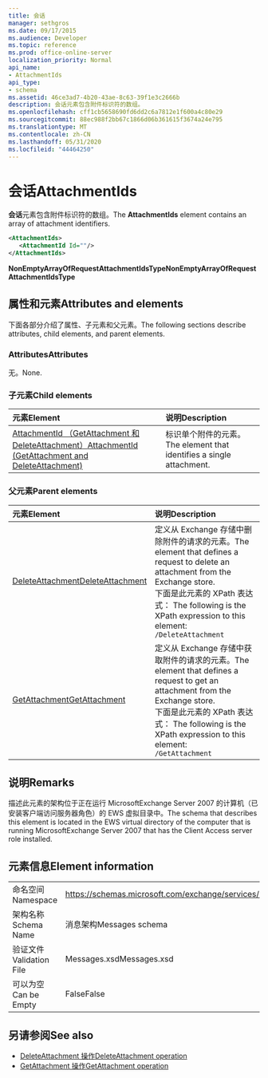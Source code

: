 ```yaml
---
title: 会话
manager: sethgros
ms.date: 09/17/2015
ms.audience: Developer
ms.topic: reference
ms.prod: office-online-server
localization_priority: Normal
api_name:
- AttachmentIds
api_type:
- schema
ms.assetid: 46ce3ad7-4b20-43ae-8c63-39f1e3c2666b
description: 会话元素包含附件标识符的数组。
ms.openlocfilehash: cff1cb5658690fd6dd2c6a7812e1f600a4c80e29
ms.sourcegitcommit: 88ec988f2bb67c1866d06b361615f3674a24e795
ms.translationtype: MT
ms.contentlocale: zh-CN
ms.lasthandoff: 05/31/2020
ms.locfileid: "44464250"
---
```

# <a name="attachmentids"></a><span data-ttu-id="fedda-103">会话</span><span class="sxs-lookup"><span data-stu-id="fedda-103">AttachmentIds</span></span>

<span data-ttu-id="fedda-104">**会话**元素包含附件标识符的数组。</span><span class="sxs-lookup"><span data-stu-id="fedda-104">The **AttachmentIds** element contains an array of attachment identifiers.</span></span> 
  
```xml
<AttachmentIds>
   <AttachmentId Id=""/>
</AttachmentIds>
```

 <span data-ttu-id="fedda-105">**NonEmptyArrayOfRequestAttachmentIdsType**</span><span class="sxs-lookup"><span data-stu-id="fedda-105">**NonEmptyArrayOfRequestAttachmentIdsType**</span></span>
## <a name="attributes-and-elements"></a><span data-ttu-id="fedda-106">属性和元素</span><span class="sxs-lookup"><span data-stu-id="fedda-106">Attributes and elements</span></span>

<span data-ttu-id="fedda-107">下面各部分介绍了属性、子元素和父元素。</span><span class="sxs-lookup"><span data-stu-id="fedda-107">The following sections describe attributes, child elements, and parent elements.</span></span>
  
### <a name="attributes"></a><span data-ttu-id="fedda-108">Attributes</span><span class="sxs-lookup"><span data-stu-id="fedda-108">Attributes</span></span>

<span data-ttu-id="fedda-109">无。</span><span class="sxs-lookup"><span data-stu-id="fedda-109">None.</span></span>
  
### <a name="child-elements"></a><span data-ttu-id="fedda-110">子元素</span><span class="sxs-lookup"><span data-stu-id="fedda-110">Child elements</span></span>

|<span data-ttu-id="fedda-111">**元素**</span><span class="sxs-lookup"><span data-stu-id="fedda-111">**Element**</span></span>|<span data-ttu-id="fedda-112">**说明**</span><span class="sxs-lookup"><span data-stu-id="fedda-112">**Description**</span></span>|
|:-----|:-----|
|[<span data-ttu-id="fedda-113">AttachmentId （GetAttachment 和 DeleteAttachment）</span><span class="sxs-lookup"><span data-stu-id="fedda-113">AttachmentId (GetAttachment and DeleteAttachment)</span></span>](attachmentid-getattachment-and-deleteattachment.md) <br/> |<span data-ttu-id="fedda-114">标识单个附件的元素。</span><span class="sxs-lookup"><span data-stu-id="fedda-114">The element that identifies a single attachment.</span></span>  <br/> |
   
### <a name="parent-elements"></a><span data-ttu-id="fedda-115">父元素</span><span class="sxs-lookup"><span data-stu-id="fedda-115">Parent elements</span></span>

|<span data-ttu-id="fedda-116">**元素**</span><span class="sxs-lookup"><span data-stu-id="fedda-116">**Element**</span></span>|<span data-ttu-id="fedda-117">**说明**</span><span class="sxs-lookup"><span data-stu-id="fedda-117">**Description**</span></span>|
|:-----|:-----|
|[<span data-ttu-id="fedda-118">DeleteAttachment</span><span class="sxs-lookup"><span data-stu-id="fedda-118">DeleteAttachment</span></span>](deleteattachment.md) <br/> |<span data-ttu-id="fedda-119">定义从 Exchange 存储中删除附件的请求的元素。</span><span class="sxs-lookup"><span data-stu-id="fedda-119">The element that defines a request to delete an attachment from the Exchange store.</span></span>  <br/> <span data-ttu-id="fedda-120">下面是此元素的 XPath 表达式： </span><span class="sxs-lookup"><span data-stu-id="fedda-120">The following is the XPath expression to this element:</span></span>  <br/>  `/DeleteAttachment` <br/> |
|[<span data-ttu-id="fedda-121">GetAttachment</span><span class="sxs-lookup"><span data-stu-id="fedda-121">GetAttachment</span></span>](getattachment.md) <br/> |<span data-ttu-id="fedda-122">定义从 Exchange 存储中获取附件的请求的元素。</span><span class="sxs-lookup"><span data-stu-id="fedda-122">The element that defines a request to get an attachment from the Exchange store.</span></span>  <br/> <span data-ttu-id="fedda-123">下面是此元素的 XPath 表达式： </span><span class="sxs-lookup"><span data-stu-id="fedda-123">The following is the XPath expression to this element:</span></span>  <br/>  `/GetAttachment` <br/> |
   
## <a name="remarks"></a><span data-ttu-id="fedda-124">说明</span><span class="sxs-lookup"><span data-stu-id="fedda-124">Remarks</span></span>

<span data-ttu-id="fedda-125">描述此元素的架构位于正在运行 MicrosoftExchange Server 2007 的计算机（已安装客户端访问服务器角色）的 EWS 虚拟目录中。</span><span class="sxs-lookup"><span data-stu-id="fedda-125">The schema that describes this element is located in the EWS virtual directory of the computer that is running MicrosoftExchange Server 2007 that has the Client Access server role installed.</span></span>
  
## <a name="element-information"></a><span data-ttu-id="fedda-126">元素信息</span><span class="sxs-lookup"><span data-stu-id="fedda-126">Element information</span></span>

|||
|:-----|:-----|
|<span data-ttu-id="fedda-127">命名空间</span><span class="sxs-lookup"><span data-stu-id="fedda-127">Namespace</span></span>  <br/> |https://schemas.microsoft.com/exchange/services/2006/messages  <br/> |
|<span data-ttu-id="fedda-128">架构名称</span><span class="sxs-lookup"><span data-stu-id="fedda-128">Schema Name</span></span>  <br/> |<span data-ttu-id="fedda-129">消息架构</span><span class="sxs-lookup"><span data-stu-id="fedda-129">Messages schema</span></span>  <br/> |
|<span data-ttu-id="fedda-130">验证文件</span><span class="sxs-lookup"><span data-stu-id="fedda-130">Validation File</span></span>  <br/> |<span data-ttu-id="fedda-131">Messages.xsd</span><span class="sxs-lookup"><span data-stu-id="fedda-131">Messages.xsd</span></span>  <br/> |
|<span data-ttu-id="fedda-132">可以为空</span><span class="sxs-lookup"><span data-stu-id="fedda-132">Can be Empty</span></span>  <br/> |<span data-ttu-id="fedda-133">False</span><span class="sxs-lookup"><span data-stu-id="fedda-133">False</span></span>  <br/> |
   
## <a name="see-also"></a><span data-ttu-id="fedda-134">另请参阅</span><span class="sxs-lookup"><span data-stu-id="fedda-134">See also</span></span>

- [<span data-ttu-id="fedda-135">DeleteAttachment 操作</span><span class="sxs-lookup"><span data-stu-id="fedda-135">DeleteAttachment operation</span></span>](deleteattachment-operation.md)
- [<span data-ttu-id="fedda-136">GetAttachment 操作</span><span class="sxs-lookup"><span data-stu-id="fedda-136">GetAttachment operation</span></span>](getattachment-operation.md)

